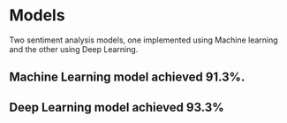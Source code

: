 # Models
Two sentiment analysis models, one implemented using Machine learning and the other using Deep Learning.
## Machine Learning model achieved 91.3%.
## Deep Learning model achieved 93.3%
